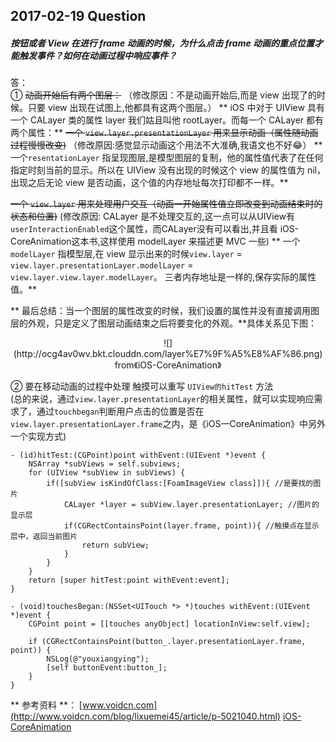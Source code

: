 ## 2017-02-19  Question
##### 按钮或者 View 在进行 frame 动画的时候，为什么点击 frame 动画的重点位置才能触发事件？如何在动画过程中响应事件？

答：  
① ~~动画开始后有两个图层：~~
（修改原因：不是动画开始后,而是 view 出现了的时候。只要 view 出现在试图上,他都具有这两个图层。）
** iOS 中对于 UIView 具有一个 CALayer 类的属性 layer 我们姑且叫他 rootLayer。而每一个 CALayer 都有两个属性：**
~~一个 `view.layer.presentationLayer` 用来显示动画（属性随动画过程慢慢改变)~~
（修改原因:感觉显示动画这个用法不大准确,我语文也不好😂）
** 一个`resentationLayer` 指呈现图层,是模型图层的复制，他的属性值代表了在任何指定时刻当前的显示。所以在 UIView 没有出现的时候这个 view 的属性值为 nil， 出现之后无论 view 是否动画，这个值的内存地址每次打印都不一样。**

~~一个 `view.layer` 用来处理用户交互（动画一开始属性值立即改变到动画结束时的状态和位置)~~
(修改原因: CALayer 是不处理交互的,这一点可以从UIView有`userInteractionEnabled`这个属性，而CALayer没有可以看出,并且看 iOS-CoreAnimation这本书,这样使用 modelLayer 来描述更 MVC 一些)
** 一个`modelLayer` 指模型层,在 view 显示出来的时候`view.layer` = `view.layer.presentationLayer.modelLayer` = `view.layer.view.layer.modelLayer`。 三者内存地址是一样的,保存实际的属性值。**

** 最后总结：当一个图层的属性改变的时候，我们设置的属性并没有直接调用图层的外观，只是定义了图层动画结束之后将要变化的外观。**具体关系见下图：

<center>![](http://ocg4av0wv.bkt.clouddn.com/layer%E7%9F%A5%E8%AF%86.png)
from《iOS-CoreAnimation》
</center>
 
② 要在移动动画的过程中处理 触摸可以重写 `UIView的hitTest` 方法  
(总的来说，通过`view.layer.presentationLayer`的相关属性，就可以实现响应需求了，通过`touchbegan`判断用户点击的位置是否在`view.layer.presentationLayer.frame`之内，是《iOS—CoreAnimation》中另外一个实现方式)

```obj-c
- (id)hitTest:(CGPoint)point withEvent:(UIEvent *)event {
    NSArray *subViews = self.subviews;
    for (UIView *subView in subViews) {
        if([subView isKindOfClass:[FoamImageView class]]){ //是要找的图片
            CALayer *layer = subView.layer.presentationLayer; //图片的显示层            
            if(CGRectContainsPoint(layer.frame, point)){ //触摸点在显示层中，返回当前图片
                return subView;
            }
        }
    }
    return [super hitTest:point withEvent:event];
} 
```
```obj-c
- (void)touchesBegan:(NSSet<UITouch *> *)touches withEvent:(UIEvent *)event {
    CGPoint point = [[touches anyObject] locationInView:self.view];
    
    if (CGRectContainsPoint(button_.layer.presentationLayer.frame, point)) {
        NSLog(@"youxiangying");
        [self buttonEvent:button_];
    }
}
```
** 参考资料 **：
[www.voidcn.com](http://www.voidcn.com/blog/lixuemei45/article/p-5021040.html)
[iOS-CoreAnimation](https://www.amazon.com/iOS-Core-Animation-Advanced-Techniques-ebook/dp/B00EHJCORC/ref=sr_1_1?ie=UTF8&qid=1423192842&sr=8-1&keywords=Core+Animation+Advanced+Techniques)

